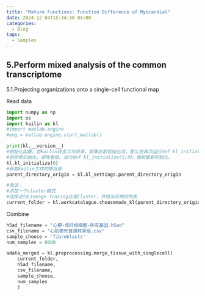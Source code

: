 ```yaml
---
title: "Mature Functions: Function Difference of Myocardial"
date: 2024-12-04T15:34:30-04:00
categories:
  - Blog
tags:
  - Samples
---
```




5.Perform mixed analysis of the common transcriptome
---

5.1.Projecting organizations onto a single-cell functional map

Read data

```python
import numpy as np
import os
import kailin as kl
#import matlab.engine
#eng = matlab.engine.start_matlab()

print(kl.__version__)
#初始化函数，将kailin转至工作目录。如果此前初始化过，那么在再次运行def kl_initialize(0)时，
#则拒绝初始化，避免套娃。运行def kl_initialize(1)时，强制重新初始化。
kl.kl_initialize(0)
#获取kailin工作的根目录
parent_directory_origin = kl.kl_settings.parent_directory_origin

#改进：
#添加一个cluster模式
#选择进行Lineage Tracing还是Cluster，并给出可用的列表
current_folder = kl.workcatalogue.choosemode_kl(parent_directory_origin,'Clustering',1)
```

Combine

```python
h5ad_filename = "心梗-成纤维细胞-所有基因.h5ad"
csv_filename = "心肌梗死普通转录组.csv"
sample_choose = 'fibroblasts'
num_samples = 8000

adata_merged = kl.preprocessing.merge_tissue_with_singlecell(
    current_folder,
    h5ad_filename,
    csv_filename,
    sample_choose,
    num_samples
    )
```

